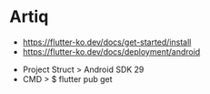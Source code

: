 # Artiq

* https://flutter-ko.dev/docs/get-started/install
* https://flutter-ko.dev/docs/deployment/android

- Project Struct > Android SDK 29
- CMD > $ flutter pub get
